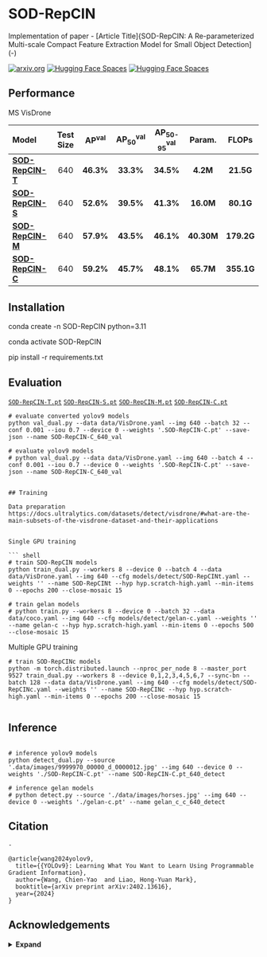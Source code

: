 # SOD-RepCIN

Implementation of paper - [Article Title]{SOD-RepCIN: A Re-parameterized Multi-scale Compact Feature Extraction Model for Small Object Detection](-)

[![arxiv.org](-)](-)
[![Hugging Face Spaces](-)](-)
[![Hugging Face Spaces](-)](-)


## Performance 

MS VisDrone

| Model | Test Size | AP<sup>val</sup> | AP<sub>50</sub><sup>val</sup> | AP<sub>50-95</sub><sup>val</sup> | Param. | FLOPs |
| :-- | :-: | :-: | :-: | :-: | :-: | :-: |
| [**SOD-RepCIN-T**]() | 640 | **46.3%** | **33.3%** | **34.5%** | **4.2M** | **21.5G** |
| [**SOD-RepCIN-S**]() | 640 | **52.6%** | **39.5%** | **41.3%** | **16.0M** | **80.1G** |
| [**SOD-RepCIN-M**]() | 640 | **57.9%** | **43.5%** | **46.1%** | **40.30M** | **179.2G** |
| [**SOD-RepCIN-C**]() | 640 | **59.2%** | **45.7%** | **48.1%** | **65.7M** | **355.1G** |


## Installation
conda create -n SOD-RepCIN python=3.11 <br>

conda activate SOD-RepCIN <br>

pip install -r requirements.txt

</details>


## Evaluation

[`SOD-RepCIN-T.pt`](https://github.com/magic524/SOD-RepCIN/releases/download/download/SOD-RepCINt_vd200.pt) [`SOD-RepCIN-S.pt`](https://github.com/magic524/SOD-RepCIN/releases/download/download/SOD-RepCINs_vd200.pt) [`SOD-RepCIN-M.pt`](https://github.com/magic524/SOD-RepCIN/releases/download/download/SOD-RepCINm_vd200.pt.pt) [`SOD-RepCIN-C.pt`](https://github.com/magic524/SOD-RepCIN/releases/download/download/SOD-RepCINc_vd200.pt) 
``` shell
# evaluate converted yolov9 models
python val_dual.py --data data/VisDrone.yaml --img 640 --batch 32 --conf 0.001 --iou 0.7 --device 0 --weights '.SOD-RepCIN-C.pt' --save-json --name SOD-RepCIN-C_640_val

# evaluate yolov9 models
# python val_dual.py --data data/VisDrone.yaml --img 640 --batch 4 --conf 0.001 --iou 0.7 --device 0 --weights '.SOD-RepCIN-C.pt' --save-json --name SOD-RepCIN-C_640_val


## Training

Data preparation
https://docs.ultralytics.com/datasets/detect/visdrone/#what-are-the-main-subsets-of-the-visdrone-dataset-and-their-applications


Single GPU training

``` shell
# train SDO-RepCIN models
python train_dual.py --workers 8 --device 0 --batch 4 --data data/VisDrone.yaml --img 640 --cfg models/detect/SOD-RepCINt.yaml --weights '' --name SOD-RepCINt --hyp hyp.scratch-high.yaml --min-items 0 --epochs 200 --close-mosaic 15

# train gelan models
# python train.py --workers 8 --device 0 --batch 32 --data data/coco.yaml --img 640 --cfg models/detect/gelan-c.yaml --weights '' --name gelan-c --hyp hyp.scratch-high.yaml --min-items 0 --epochs 500 --close-mosaic 15
```

Multiple GPU training

``` shell
# train SOD-RepCINc models
python -m torch.distributed.launch --nproc_per_node 8 --master_port 9527 train_dual.py --workers 8 --device 0,1,2,3,4,5,6,7 --sync-bn --batch 128 --data data/VisDrone.yaml --img 640 --cfg models/detect/SOD-RepCINc.yaml --weights '' --name SOD-RepCINc --hyp hyp.scratch-high.yaml --min-items 0 --epochs 200 --close-mosaic 15


```





## Inference


``` shell

# inference yolov9 models
python detect_dual.py --source '.data/images/9999970_00000_d_0000012.jpg' --img 640 --device 0 --weights './SOD-RepCIN-C.pt' --name SOD-RepCIN-C.pt_640_detect

# inference gelan models
# python detect.py --source './data/images/horses.jpg' --img 640 --device 0 --weights './gelan-c.pt' --name gelan_c_c_640_detect
```


## Citation

```
-
```

```
@article{wang2024yolov9,
  title={{YOLOv9}: Learning What You Want to Learn Using Programmable Gradient Information},
  author={Wang, Chien-Yao  and Liao, Hong-Yuan Mark},
  booktitle={arXiv preprint arXiv:2402.13616},
  year={2024}
}
```




## Acknowledgements

<details><summary> <b>Expand</b> </summary>

* [https://github.com/WongKinYiu/yolov9](https://github.com/WongKinYiu/yolov9)
* [https://github.com/THU-MIG/yolov10](https://github.com/THU-MIG/yolov10)
* [https://github.com/ChipsGuardian/DualConv](https://github.com/ChipsGuardian/DualConv)
* [https://github.com/megvii-model/RepVGG](https://github.com/megvii-model/RepVGG)
* [https://github.com/DingXiaoH/RepVGG](https://github.com/DingXiaoH/RepVGG)
* [https://github.com/ultralytics/ultralytics](https://github.com/ultralytics/ultralytics)

</details>
